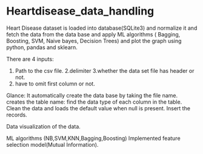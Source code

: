 # Heartdisease_data_handling
Heart Disease dataset is loaded into database(SQLite3) and normalize it and fetch the data from the data base and apply ML algorithms ( Bagging, Boosting, SVM, Naive bayes, Decision Trees) and plot the graph using python, pandas and sklearn.

There are 4 inputs:
1. Path to the csv file.
2.delimiter
3.whether the data set file has header or not.
4. have to omit first column or not.

Glance:
It automatically create the data base by taking the file name.
creates the table name:
find the data type of each column in the table.
Clean the data and loads the default value when null is present.
Insert the records.

Data visualization of the data.

ML algorithms (NB,SVM,KNN,Bagging,Boosting)
Implemented feature selection model(Mutual Information).

